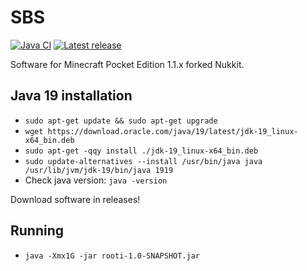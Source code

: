 # SBS
[![Java CI](https://github.com/RootiTeam/Rooti/actions/workflows/gradle.yml/badge.svg?branch=main)](https://github.com/RootiTeam/Rooti/actions/workflows/gradle.yml)
<a href="https://github.com/RootiTeam/Rooti/releases/latest"><img alt="Latest release" src="https://img.shields.io/github/v/release/RootiTeam/Rooti?label=release&sort=semver"></a>

Software for Minecraft Pocket Edition 1.1.x forked Nukkit.

Java 19 installation
-------------
- `sudo apt-get update && sudo apt-get upgrade`
- `wget https://download.oracle.com/java/19/latest/jdk-19_linux-x64_bin.deb`
- `sudo apt-get -qqy install ./jdk-19_linux-x64_bin.deb`
- `sudo update-alternatives --install /usr/bin/java java /usr/lib/jvm/jdk-19/bin/java 1919`
- Check java version: `java -version`

Download software in releases!

Running
-------------
- `java -Xmx1G -jar rooti-1.0-SNAPSHOT.jar`
